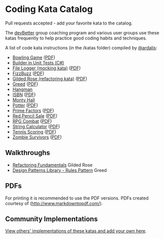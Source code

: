 Coding Kata Catalog
===================

Pull requests accepted - add your favorite kata to the catalog.

The [devBetter](https://devbetter.com) group coaching program and various user groups use these katas frequently to help practice good coding habits and techniques.

A list of code kata instructions (in the /katas folder) compiled by [@ardalis](http://twitter.com/ardalis):

- [Bowling Game](katas/Bowling%20Game.md) ([PDF](https://github.com/ardalis/kata-catalog/raw/master/katas/Bowling%20Game.pdf))
- [Builder in Unit Tests (C#)](https://github.com/ardalis/BuilderTestSample)
- [File Logger (mocking kata)](katas/File%20Logger.md) ([PDF](https://github.com/ardalis/kata-catalog/raw/master/katas/File%20Logger.pdf))
- [FizzBuzz](katas/FizzBuzz.md) ([PDF](https://github.com/ardalis/kata-catalog/raw/master/katas/FizzBuzz.pdf))
- [Gilded Rose (refactoring kata)](katas/Gilded%20Rose.md)  ([PDF](https://github.com/ardalis/kata-catalog/raw/master/katas/Gilded%20Rose.pdf))
- [Greed](katas/Greed.md) ([PDF](https://github.com/ardalis/kata-catalog/raw/master/katas/Greed.pdf))
- [Hangman](katas/Hangman.md)
- [ISBN](katas/ISBN.md) ([PDF](https://github.com/ardalis/kata-catalog/raw/master/katas/ISBN.pdf))
- [Monty Hall](katas/Monty%20Hall.md)
- [Potter](katas/Potter.md) ([PDF](https://github.com/ardalis/kata-catalog/raw/master/katas/Potter.pdf))
- [Prime Factors](katas/Prime%20Factors.md)  ([PDF](https://github.com/ardalis/kata-catalog/raw/master/katas/Prime%20Factors.pdf))
- [Red Pencil Sale](katas/Red%20Pencil%20Sale.md) ([PDF](https://github.com/ardalis/kata-catalog/raw/master/katas/Red%20Pencil%20Sale.pdf))
- [RPG Combat](katas/RPG%20Combat.md)  ([PDF](https://github.com/ardalis/kata-catalog/raw/master/katas/RPG%20Combat.pdf))
- [String Calculator](<katas/String%20Calculator.md>) ([PDF](https://github.com/ardalis/kata-catalog/raw/master/katas/String%20Calculator.pdf))
- [Tennis Scoring](katas/Tennis%20Scoring.md) ([PDF](https://github.com/ardalis/kata-catalog/raw/master/katas/Tennis%20Scoring.pdf))
- [Zombie Survivors](katas/Zombie%20Survivors.md)  ([PDF](https://github.com/ardalis/kata-catalog/raw/master/katas/Zombie%20Survivors.pdf))

## Walkthroughs

- [Refactoring Fundamentals](https://www.pluralsight.com/courses/refactoring-fundamentals) Gilded Rose
- [Design Patterns Library - Rules Pattern](https://www.pluralsight.com/courses/patterns-library) Greed

## PDFs

For printing it is recommended to use the PDF versions. PDFs created courtesy of (http://www.markdowntopdf.com/).

## Community Implementations

[View others' implementations of these katas and add your own here](IMPLEMENTATIONS.md).

